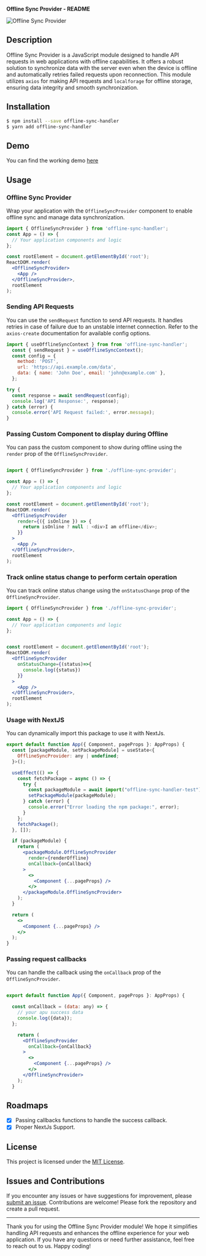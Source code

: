 **Offline Sync Provider - README**

![Offline Sync Provider](https://static.thenounproject.com/png/27953-200.png)

## Description

Offline Sync Provider is a JavaScript module designed to handle API requests in web applications with offline capabilities. It offers a robust solution to synchronize data with the server even when the device is offline and automatically retries failed requests upon reconnection. This module utilizes `axios` for making API requests and `localforage` for offline storage, ensuring data integrity and smooth synchronization.

## Installation

```bash
$ npm install --save offline-sync-handler
$ yarn add offline-sync-handler
```

## Demo
   You can find the working demo [here](https://sample-nextjs-pwa.vercel.app/)

## Usage

### Offline Sync Provider

Wrap your application with the `OfflineSyncProvider` component to enable offline sync and manage data synchronization.

```jsx
import { OfflineSyncProvider } from 'offline-sync-handler';
const App = () => {
  // Your application components and logic
};

const rootElement = document.getElementById('root');
ReactDOM.render(
  <OfflineSyncProvider>
    <App />
  </OfflineSyncProvider>,
  rootElement
);
```

### Sending API Requests

You can use the `sendRequest` function to send API requests. It handles retries in case of failure due to an unstable internet connection.
Refer to the `axios-create` documentation for available config options.

```javascript
import { useOfflineSyncContext } from from 'offline-sync-handler';
  const { sendRequest } = useOfflineSyncContext();
  const config = {
    method: 'POST',
    url: 'https://api.example.com/data',
    data: { name: 'John Doe', email: 'john@example.com' },
  };

try {
  const response = await sendRequest(config);
  console.log('API Response:', response);
} catch (error) {
  console.error('API Request failed:', error.message);
}

```

### Passing Custom Component to display during Offline

You can pass the custom component to show during offline using the `render` prop of the `OfflineSyncProvider`.

```jsx

import { OfflineSyncProvider } from './offline-sync-provider';

const App = () => {
  // Your application components and logic
};

const rootElement = document.getElementById('root');
ReactDOM.render(
  <OfflineSyncProvider
    render={({ isOnline }) => {
      return isOnline ? null : <div>I am offline</div>;
    }}
  >
    <App />
  </OfflineSyncProvider>,
  rootElement
);
```


### Track online status change to perform certain operation

You can track online status change using the `onStatusChange` prop of the `OfflineSyncProvider`.

```jsx
import { OfflineSyncProvider } from './offline-sync-provider';

const App = () => {
  // Your application components and logic
};


const rootElement = document.getElementById('root');
ReactDOM.render(
  <OfflineSyncProvider
    onStatusChange={(status)=>{
      console.log({status})
    }}
  >
    <App />
  </OfflineSyncProvider>,
  rootElement
);
```

### Usage with NextJS

You can dynamically import this package to use it with NextJs.

```jsx
export default function App({ Component, pageProps }: AppProps) {
  const [packageModule, setPackageModule] = useState<{
    OfflineSyncProvider: any | undefined;
  }>();

  useEffect(() => {
    const fetchPackage = async () => {
      try {
        const packageModule = await import("offline-sync-handler-test");
        setPackageModule(packageModule);
      } catch (error) {
        console.error("Error loading the npm package:", error);
      }
    };
    fetchPackage();
  }, []);

  if (packageModule) {
    return (
      <packageModule.OfflineSyncProvider
        render={renderOffline}
        onCallback={onCallback}
      >
        <>
          <Component {...pageProps} />
        </>
      </packageModule.OfflineSyncProvider>
    );
  }

  return (
    <>
      <Component {...pageProps} />
    </>
  );
}

```

### Passing request callbacks

You can handle the callback using the `onCallback` prop of the `OfflineSyncProvider`.

```jsx

export default function App({ Component, pageProps }: AppProps) {

  const onCallback = (data: any) => {
    // your apu success data
    console.log({data});
  };

    return (
      <OfflineSyncProvider
        onCallback={onCallback}
      >
        <>
          <Component {...pageProps} />
        </>
      </OfflineSyncProvider>
    );
  }

```

## Roadmaps

 - [x] Passing callbacks functions to handle the success callback.
 - [x] Proper NextJs Support.

## License

This project is licensed under the [MIT License](https://opensource.org/licenses/MIT).

## Issues and Contributions

If you encounter any issues or have suggestions for improvement, please [submit an issue](https://github.com/example/offline-sync-provider/issues). Contributions are welcome! Please fork the repository and create a pull request.

---

Thank you for using the Offline Sync Provider module! We hope it simplifies handling API requests and enhances the offline experience for your web application. If you have any questions or need further assistance, feel free to reach out to us. Happy coding!
